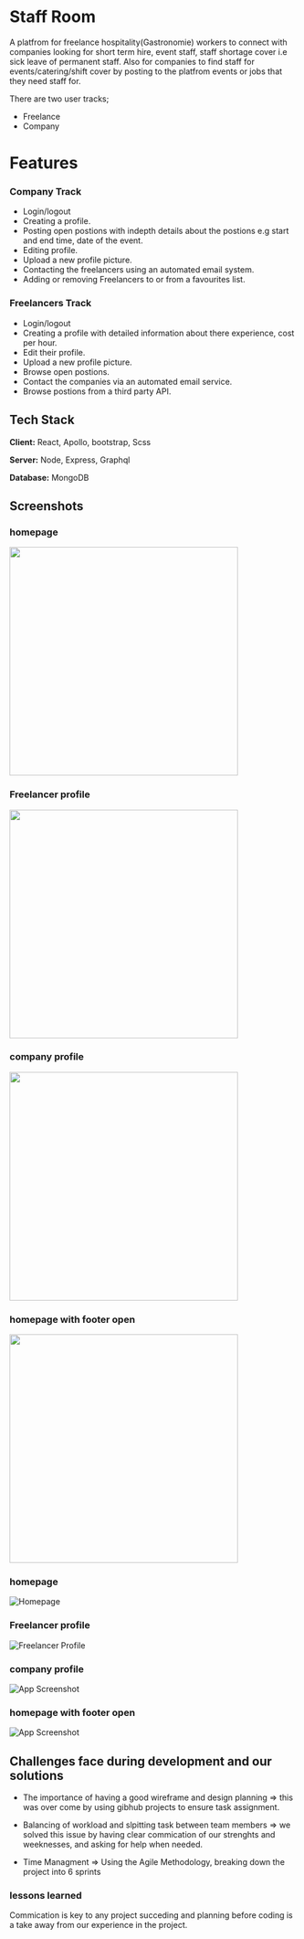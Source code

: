 # Staff Room

A platfrom for freelance hospitality(Gastronomie) workers to connect with companies looking for short term hire, event staff, staff shortage cover i.e sick leave of permanent staff.
Also for companies to find staff for events/catering/shift cover by posting to the platfrom events or jobs that they need staff for.

There are two user tracks;

- Freelance
- Company

# Features

### Company Track

- Login/logout
- Creating a profile.
- Posting open postions with indepth details about the postions e.g start and end time, date of the event.
- Editing profile.
- Upload a new profile picture.
- Contacting the freelancers using an automated email system.
- Adding or removing Freelancers to or from a favourites list.

### Freelancers Track

- Login/logout
- Creating a profile with detailed information about there experience, cost per hour.
- Edit their profile.
- Upload a new profile picture.
- Browse open postions.
- Contact the companies via an automated email service.
- Browse postions from a third party API.

## Tech Stack

**Client:** React, Apollo, bootstrap, Scss

**Server:** Node, Express, Graphql

**Database:** MongoDB

## Screenshots

### homepage

<img src="public/Screenshots/Hompage.png" width="400"/>

### Freelancer profile

<img src="public/Screenshots/Freelancer.png" width="400"/>

### company profile

<img src="public/Screenshots/Company.png" width="400"/>

### homepage with footer open

<img src="public/Screenshots/Footer.png" width="400"/>

### homepage

![Homepage](public\Screenshots\Hompage.png)

### Freelancer profile

![Freelancer Profile](public\Screenshots\Freelancer.png)

### company profile

![App Screenshot](public\Screenshots\Company.png)

### homepage with footer open

![App Screenshot](public\Screenshots\Footer.png)

## Challenges face during development and our solutions

- The importance of having a good wireframe and design planning =>
  this was over come by using gibhub projects to ensure task assignment.

- Balancing of workload and slpitting task between team members => we solved this issue by having clear commication of our strenghts and weeknesses, and asking for help when needed.
- Time Managment => Using the Agile Methodology, breaking down the project into 6 sprints

### lessons learned

Commication is key to any project succeding and planning before coding is a take away from our experience in the project.
